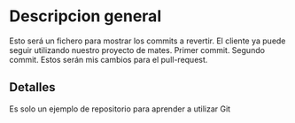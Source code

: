 
# Descripcion general

Esto será un fichero para mostrar los commits a revertir. El cliente ya puede seguir utilizando nuestro proyecto de mates. Primer commit. Segundo commit. Estos serán mis cambios para el pull-request.

## Detalles

   Es solo un ejemplo de repositorio para aprender a utilizar Git
   
  


